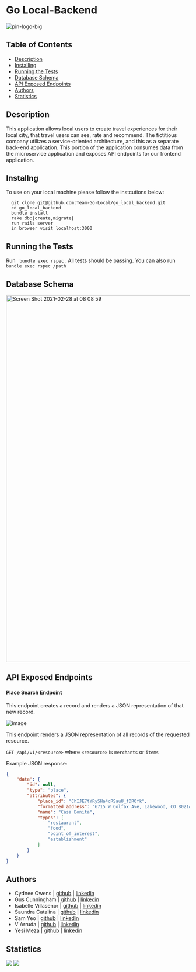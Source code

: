 # Go Local-Backend 

![pin-logo-big](https://user-images.githubusercontent.com/67389821/109405612-0fc22800-7927-11eb-862f-32b2a6e19d5e.png)

## Table of Contents

-   [Description](#description)
-   [Installing](#Installing)
-   [Running the Tests](#running-the-tests)
-   [Database Schema](#database-schema)
-   [API Exposed Endpoints](#api-exposed-endpoints)
-   [Authors](#authors)
-   [Statistics](#statistics)

## Description 

This application allows local users to create travel experiences for their local city, that travel users can see, rate and recommend. The fictitious company utilizes a service-oriented architecture, and this as a separate back-end application.
This portion of the application consumes data from the microservice application and exposes API endpoints for our frontend application.

## Installng 
To use on your local machine please follow the instcutions below: 

```
  git clone git@github.com:Team-Go-Local/go_local_backend.git
  cd go_local_backend
  bundle install 
  rake db:{create,migrate}
  run rails server 
  in browser visit localhost:3000 
```

## Running the Tests
Run ``` bundle exec rspec.``` All tests should be passing.
You can also run ``` bundle exec rspec /path```

## Database Schema
<img width="1004" alt="Screen Shot 2021-02-28 at 08 08 59" src="https://user-images.githubusercontent.com/67389821/109425256-48501900-799c-11eb-9c4b-5132422c37ed.png">

## API Exposed Endpoints
#### Place Search Endpoint
This endpoint creates a record and renders a JSON representation of that new record. 

![image](linktoimageforapiendpoint)

This endpoint renders a JSON representation of all records of the requested resource.

`GET /api/v1/<resource>` where `<resource>` is `merchants` or `items`

Example JSON response:
```json
{
    "data": {
        "id": null,
        "type": "place",
        "attributes": {
            "place_id": "ChIJE7tYRySHa4cRSauU_fDROfk",
            "formatted_address": "6715 W Colfax Ave, Lakewood, CO 80214, United States",
            "name": "Casa Bonita",
            "types": [
                "restaurant",
                "food",
                "point_of_interest",
                "establishment"
            ]
        }
    }
}
```

## Authors 
-   Cydnee Owens | [github](https://github.com/cowens87) \| [linkedin](https://www.linkedin.com/in/cydnee-owens-5280/)
-   Gus Cunningham | [github](https://github.com/cunninghamge) \| [linkedin](https://www.linkedin.com/in/grayson-cunningham/)
-   Isabelle Villasenor | [github](https://github.com/isabellevillasenor) \| [linkedin](https://www.linkedin.com/in/isabelle-villasenor/)
-   Saundra Catalina | [github](https://github.com/saundracatalina) \| [linkedin](https://www.linkedin.com/in/saundra-catalina/)
-   Sam Yeo | [github](https://github.com/SK-Sam) \| [linkedin](https://www.linkedin.com/in/samuel-horishin-yeo/)
-   V Arruda | [github](https://github.com/nessarruda) \| [linkedin](https://www.linkedin.com/in/vanessa-alves-de-arruda/)
-   Yesi Meza | [github](https://github.com/SK-Sam) \| [linkedin](https://www.linkedin.com/in/yesimeza/)

## Statistics
<!-- Shields -->
![](https://img.shields.io/badge/Rails-5.2.4-informational?style=flat&logo=<LOGO_NAME>&logoColor=white&color=2bbc8a)
![](https://img.shields.io/github/contributors/Team-Go-Local/go_local_backend)

